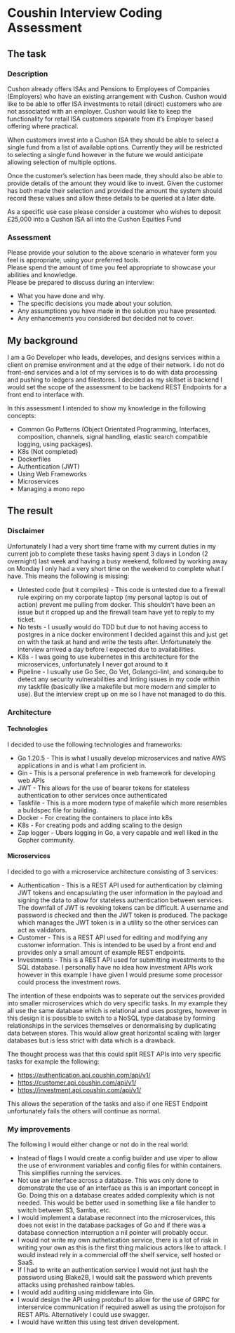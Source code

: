 # Coushin Interview Coding Assessment
## The task
### Description
Cushon already offers ISAs and Pensions to Employees of Companies (Employers) who have an existing arrangement with Cushon. Cushon would like to be able to offer ISA investments to retail (direct) customers who are not associated with an employer. Cushon would like to keep the functionality for retail ISA customers separate from it’s Employer based offering where practical.  
  
When customers invest into a Cushon ISA they should be able to select a single fund from a list of available options. Currently they will be restricted to selecting a single fund however in the future we would anticipate allowing selection of multiple options.  
  
Once the customer’s selection has been made, they should also be able to provide details of the amount they would like to invest. Given the customer has both made their selection and provided the amount the system should record these values and allow these details to be queried at a later date.

As a specific use case please consider a customer who wishes to deposit £25,000 into a Cushon ISA all into the Cushon Equities Fund

### Assessment
Please provide your solution to the above scenario in whatever form you feel is appropriate, using your preferred tools.  
Please spend the amount of time you feel appropriate to showcase your abilities and knowledge.  
Please be prepared to discuss during an interview:  
* What you have done and why.
* The specific decisions you made about your solution.
* Any assumptions you have made in the solution you have presented.
* Any enhancements you considered but decided not to cover.  

## My background
I am a Go Developer who leads, developes, and designs services within a client on premise environment and at the edge of their network. I do not do front-end services and a lot of my services is to do with data processing and pushing to ledgers and filestores. I decided as my skillset is backend I would set the scope of the assessment to be backend REST Endpoints for a front end to interface with. 
  
In this assessment I intended to show my knowledge in the following concepts:
* Common Go Patterns (Object Orientated Programming, Interfaces, composition, channels, signal handling, elastic search compatible logging, using packages).
* K8s (Not completed)
* Dockerfiles
* Authentication (JWT)
* Using Web Frameworks
* Microservices
* Managing a mono repo

## The result
### Disclaimer
Unfortunately I had a very short time frame with my current duties in my current job to complete these tasks having spent 3 days in London (2 overnight) last week and having a busy weekend, followed by working away on Monday I only had a very short time on the weekend to complete what I have. This means the following is missing:
* Untested code (but it compiles) - This code is untested due to a firewall rule expiring on my corporate laptop (my personal laptop is out of action) prevent me pulling from docker. This shouldn't have been an issue but it cropped up and the firewall team have yet to reply to my ticket. 
* No tests - I usually would do TDD but due to not having access to postgres in a nice docker environment I decided against this and just get on with the task at hand and write the tests after. Unfortunately the interview arrived a day before I expected due to availabilities.
* K8s - I was going to use kubernetes in this architecture for the microservices, unfortunately I never got around to it
* Pipeline - I usually use Go Sec, Go Vet, Golangci-lint, and sonarqube to detect any security vulnerabilities and linting issues in my code within my taskfile (basically like a makefile but more modern and simpler to use). But the interview crept up on me so I have not managed to do this. 
### Architecture
#### Technologies
I decided to use the following technologies and frameworks:
* Go 1.20.5 - This is what I usually develop microservices and native AWS applications in and is what I am proficient in.
* Gin - This is a personal preference in web framework for developing web APIs
* JWT - This allows for the use of bearer tokens for stateless authentication to other services once authenticated
* Taskfile - This is a more modern type of makefile which more resembles a buildspec file for building.
* Docker - For creating the containers to place into k8s
* K8s - For creating pods and adding scaling to the design
* Zap logger - Ubers logging in Go, a very capable and well liked in the Gopher community.

#### Microservices
I decided to go with a microservice architecture consisting of 3 services:
* Authentication - This is a REST API used for authentication by claiming JWT tokens and encapsulating the user information in the payload and signing the data to allow for stateless authentication between services. The downfall of JWT is revoking tokens can be difficult. A username and password is checked and then the JWT token is produced. The package which manages the JWT token is in a utility so the other services can act as validators.
* Customer - This is a REST API used for editing and modifying any customer information. This is intended to be used by a front end and provides only a small amount of example REST endpoints. 
* Investments - This is a REST API used for submitting investments to the SQL database. I personally have no idea how investment APIs work however in this example I have given I would presume some processor could process the investment rows.

The intention of these endpoints was to seperate out the services provided into smaller microservices which do very specific tasks. In my example they all use the same database which is relational and uses postgres, however in this design it is possible to switch to a NoSQL type database by forming relationships in the services themselves or denormalising by duplicating data between stores. This would allow great horizontal scaling with larger databases but is less strict with data which is a drawback.

The thought process was that this could split REST APIs into very specific tasks for example the following:
* https://authentication.api.coushin.com/api/v1/
* https://customer.api.coushin.com/api/v1/
* https://investment.api.coushin.com/api/v1/

This allows the seperation of the tasks and also if one REST Endpoint unfortunately fails the others will continue as normal.

### My improvements
The following I would either change or not do in the real world:
* Instead of flags I would create a config builder and use viper to allow the use of environment variables and config files for within containers. This simplifies running the services.
* Not use an interface across a database. This was only done to demonstrate the use of an interface as this is an important concept in Go. Doing this on a database creates added complexity which is not needed. This would be better used in something like a file handler to switch between S3, Samba, etc. 
* I would implement a database reconnect into the microservices, this does not exist in the database packages of Go and if there was a database connection interruption a nil pointer will probably occur.
* I would not write my own authetication service, there is a lot of risk in writing your own as this is the first thing malicious actors like to attack. I would instead rely in a commercial off the shelf service, self hosted or SaaS.
* If I had to write an authentication service I would not just hash the password using Blake2B, I would salt the password which prevents attacks using prehashed rainbow tables.
* I would add auditing using middleware into Gin.
* I would design the API using protobuf to allow for the use of GRPC for interservice communication if required aswell as using the protojson for REST APIs. Alternatively I could use swagger. 
* I would have written this using test driven development.
